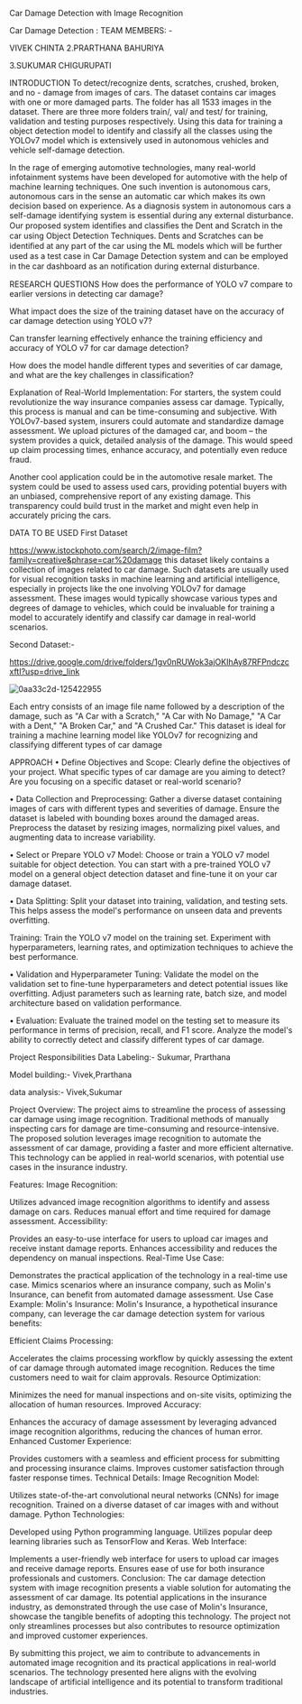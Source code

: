 Car Damage Detection with Image Recognition

Car Damage Detection :
TEAM MEMBERS: -

VIVEK CHINTA
2.PRARTHANA BAHURIYA

3.SUKUMAR CHIGURUPATI

INTRODUCTION
To detect/recognize dents, scratches, crushed, broken, and no - damage from images of cars. The dataset contains car images with one or more damaged parts. The folder has all 1533 images in the dataset. There are three more folders train/, val/ and test/ for training, validation and testing purposes respectively. Using this data for training a object detection model to identify and classify all the classes using the YOLOv7 model which is extensively used in autonomous vehicles and vehicle self-damage detection.

In the rage of emerging automotive technologies, many real-world infotainment systems have been developed for automotive with the help of machine learning techniques. One such invention is autonomous cars, autonomous cars in the sense an automatic car which makes its own decision based on experience. As a diagnosis system in autonomous cars a self-damage identifying system is essential during any external disturbance. Our proposed system identiﬁes and classiﬁes the Dent and Scratch in the car using Object Detection Techniques. Dents and Scratches can be identiﬁed at any part of the car using the ML models which will be further used as a test case in Car Damage Detection system and can be employed in the car dashboard as an notiﬁcation during external disturbance.

RESEARCH QUESTIONS
How does the performance of YOLO v7 compare to earlier versions in detecting car damage?

What impact does the size of the training dataset have on the accuracy of car damage detection using YOLO v7?

Can transfer learning effectively enhance the training efficiency and accuracy of YOLO v7 for car damage detection?

How does the model handle different types and severities of car damage, and what are the key challenges in classification?

Explanation of Real-World Implementation:
For starters, the system could revolutionize the way insurance companies assess car damage. Typically, this process is manual and can be time-consuming and subjective. With YOLOv7-based system, insurers could automate and standardize damage assessment. We upload pictures of the damaged car, and boom – the system provides a quick, detailed analysis of the damage. This would speed up claim processing times, enhance accuracy, and potentially even reduce fraud.

Another cool application could be in the automotive resale market. The system could be used to assess used cars, providing potential buyers with an unbiased, comprehensive report of any existing damage. This transparency could build trust in the market and might even help in accurately pricing the cars.

DATA TO BE USED
First Dataset

https://www.istockphoto.com/search/2/image-film?family=creative&phrase=car%20damage this dataset likely contains a collection of images related to car damage. Such datasets are usually used for visual recognition tasks in machine learning and artificial intelligence, especially in projects like the one involving YOLOv7 for damage assessment. These images would typically showcase various types and degrees of damage to vehicles, which could be invaluable for training a model to accurately identify and classify car damage in real-world scenarios.

Second Dataset:-

https://drive.google.com/drive/folders/1gv0nRUWok3ajOKIhAy87RFPndczcxftI?usp=drive_link

![0aa33c2d-125422955](https://github.com/vivekuk/Car_Damage_Detection/assets/60242797/a35aa295-661c-4fa8-8f3b-37f2e5e9a196)

 
Each entry consists of an image file name followed by a description of the damage, such as "A Car with a Scratch," "A Car with No Damage," "A Car with a Dent," "A Broken Car," and "A Crushed Car." This dataset is ideal for training a machine learning model like YOLOv7 for recognizing and classifying different types of car damage

APPROACH
•	Define Objectives and Scope:
Clearly define the objectives of your project. What specific types of car damage are you aiming to detect? Are you focusing on a specific dataset or real-world scenario?

•	Data Collection and Preprocessing:
Gather a diverse dataset containing images of cars with different types and severities of damage. Ensure the dataset is labeled with bounding boxes around the damaged areas. Preprocess the dataset by resizing images, normalizing pixel values, and augmenting data to increase variability.

•	Select or Prepare YOLO v7 Model:
Choose or train a YOLO v7 model suitable for object detection. You can start with a pre-trained YOLO v7 model on a general object detection dataset and fine-tune it on your car damage dataset.

•	Data Splitting:
Split your dataset into training, validation, and testing sets. This helps assess the model's performance on unseen data and prevents overfitting.

Training:
Train the YOLO v7 model on the training set. Experiment with hyperparameters, learning rates, and optimization techniques to achieve the best performance.

•	Validation and Hyperparameter Tuning:
Validate the model on the validation set to fine-tune hyperparameters and detect potential issues like overfitting. Adjust parameters such as learning rate, batch size, and model architecture based on validation performance.

•	Evaluation:
Evaluate the trained model on the testing set to measure its performance in terms of precision, recall, and F1 score. Analyze the model's ability to correctly detect and classify different types of car damage.

Project Responsibilities
Data Labeling:- Sukumar, Prarthana

Model building:- Vivek,Prarthana

data analysis:- Vivek,Sukumar



Project Overview:
The project aims to streamline the process of assessing car damage using image recognition. Traditional methods of manually inspecting cars for damage are time-consuming and resource-intensive. The proposed solution leverages image recognition to automate the assessment of car damage, providing a faster and more efficient alternative. This technology can be applied in real-world scenarios, with potential use cases in the insurance industry.

Features:
Image Recognition:

Utilizes advanced image recognition algorithms to identify and assess damage on cars.
Reduces manual effort and time required for damage assessment.
Accessibility:

Provides an easy-to-use interface for users to upload car images and receive instant damage reports.
Enhances accessibility and reduces the dependency on manual inspections.
Real-Time Use Case:

Demonstrates the practical application of the technology in a real-time use case.
Mimics scenarios where an insurance company, such as Molin's Insurance, can benefit from automated damage assessment.
Use Case Example:
Molin's Insurance:
Molin's Insurance, a hypothetical insurance company, can leverage the car damage detection system for various benefits:

Efficient Claims Processing:

Accelerates the claims processing workflow by quickly assessing the extent of car damage through automated image recognition.
Reduces the time customers need to wait for claim approvals.
Resource Optimization:

Minimizes the need for manual inspections and on-site visits, optimizing the allocation of human resources.
Improved Accuracy:

Enhances the accuracy of damage assessment by leveraging advanced image recognition algorithms, reducing the chances of human error.
Enhanced Customer Experience:

Provides customers with a seamless and efficient process for submitting and processing insurance claims.
Improves customer satisfaction through faster response times.
Technical Details:
Image Recognition Model:

Utilizes state-of-the-art convolutional neural networks (CNNs) for image recognition.
Trained on a diverse dataset of car images with and without damage.
Python Technologies:

Developed using Python programming language.
Utilizes popular deep learning libraries such as TensorFlow and Keras.
Web Interface:

Implements a user-friendly web interface for users to upload car images and receive damage reports.
Ensures ease of use for both insurance professionals and customers.
Conclusion:
The car damage detection system with image recognition presents a viable solution for automating the assessment of car damage. Its potential applications in the insurance industry, as demonstrated through the use case of Molin's Insurance, showcase the tangible benefits of adopting this technology. The project not only streamlines processes but also contributes to resource optimization and improved customer experiences.

By submitting this project, we aim to contribute to advancements in automated image recognition and its practical applications in real-world scenarios. The technology presented here aligns with the evolving landscape of artificial intelligence and its potential to transform traditional industries.
